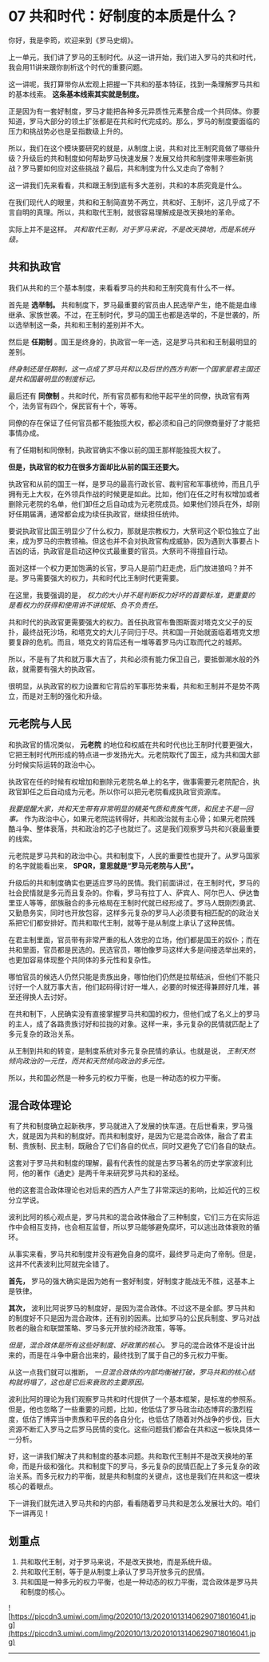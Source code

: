 # 07 共和时代：好制度的本质是什么？

你好，我是李筠，欢迎来到《罗马史纲》。

上一单元，我们讲了罗马的王制时代。从这一讲开始，我们进入罗马的共和时代，我会用11讲来跟你剖析这个时代的重要问题。

这一讲呢，我打算带你从宏观上把握一下共和的基本特征，找到一条理解罗马共和的基本线索。 **这条基本线索其实就是制度。**

正是因为有一套好制度，罗马才能把各种多元异质性元素整合成一个共同体。你要知道，罗马大部分的领土扩张都是在共和时代完成的。那么，罗马的制度要面临的压力和挑战势必也是呈指数级上升的。

所以，我们在这个模块要研究的就是，从制度上说，共和对比王制究竟做了哪些升级？升级后的共和制度如何帮助罗马快速发展？发展又给共和制度带来哪些新挑战？罗马要如何应对这些挑战？最后，共和制度为什么又走向了帝制？

这一讲我们先来看看，共和跟王制到底有多大差别，共和的本质究竟是什么。

在我们现代人的眼里，共和和王制简直势不两立，共和好、王制坏，这几乎成了不言自明的真理。所以，共和取代王制，就很容易理解成是改天换地的革命。

实际上并不是这样。 *共和取代王制，对于罗马来说，不是改天换地，而是系统升级。*

## 共和执政官

我们从共和的三个基本制度，来看看罗马的共和和王制究竟有什么不一样。

首先是 **选举制。** 共和制度下，罗马最重要的官员由人民选举产生，绝不能是血缘继承、家族世袭。不过，在王制时代，罗马的国王也都是选举的，不是世袭的，所以选举制这一条，共和和王制的差别并不大。

然后是 **任期制** 。国王是终身的，执政官一年一选，这是罗马共和和王制最明显的差别。

 *终身制还是任期制，这一点成了罗马共和以及后世的西方判断一个国家是君主国还是共和国最明显的制度标记。*

最后还有 **同僚制** 。共和时代，所有官员都有和他平起平坐的同僚，执政官有两个，法务官有四个，保民官有十个，等等。

同僚的存在保证了任何官员都不能独揽大权，都必须和自己的同僚商量好了才能把事情办成。

有了任期制和同僚制，执政官确实不像以前的国王那样能独揽大权了。

 **但是，执政官的权力在很多方面却比从前的国王还要大。**

执政官和从前的国王一样，是罗马的最高行政长官、裁判官和军事统帅，而且几乎拥有无上大权，在外领兵作战的时候更是如此。比如，他们在任之时有权增加或者删除元老院的名单，他们卸任之后自动成为元老院成员。如果他们领兵在外，却刚好任期届满，通常都会成为续任执政官，继续担任统帅。

要说执政官比国王明显少了什么权力，那就是宗教权力，大祭司这个职位独立了出来，成为罗马的宗教领袖。但这也并不会对执政官构成威胁，因为遇到大事要占卜吉凶的话，执政官是启动这种仪式最重要的官员。大祭司不得擅自行动。

面对这样一个权力更加饱满的长官，罗马人是前门赶走虎，后门放进狼吗？并不是。罗马需要强大的权力，共和时代比王制时代更需要。

在这里，我要强调的是， *权力的大小并不是判断权力好坏的首要标准，更重要的是看权力的获得和使用讲不讲规矩、负不负责任。*

共和时代的执政官更需要强大的权力。首任执政官布鲁图斯面对塔克文父子的反扑，最终战死沙场，和塔克文的大儿子同归于尽。共和国一开始就面临着塔克文想要复辟的危机。而且，塔克文的背后还有一堆等着罗马内讧取而代之的城邦。

所以，不是有了共和就万事大吉了，共和必须有能力保卫自己，要抵御潮水般的外敌，就需要有强大的执政官。

很明显，从执政官的权力设置和它背后的军事形势来看，共和和王制并不是势不两立，而是对王制的强化和升级。

## 元老院与人民

和执政官的情况类似， **元老院** 的地位和权威在共和时代也比王制时代要更强大，它把王制时代所形成的特点进一步发扬光大。元老院取代了国王，成为共和国大部分时候实际运转的政治中心。

执政官在任的时候有权增加和删除元老院名单上的名字，做事需要元老院配合，执政官卸任之后自动成为元老。所以你可以把元老院看成执政官资源库。

 *我要提醒大家，共和天生带有非常明显的精英气质和贵族气质，和民主不是一回事。* 作为政治中心，如果元老院运转得好，共和政治就有主心骨；如果元老院残酷斗争、整体衰落，共和政治的芯子也就烂了。这是我们观察罗马共和兴衰最重要的线索。

元老院是罗马共和的政治中心。共和制度下，人民的重要性也提升了。从罗马国家的名字就能看出来， **SPQR，意思就是“罗马元老院与人民”。**

升级后的共和制度确实也更适应罗马的民情。我们前面讲过，在王制时代，罗马的社会民情就是多元而且复杂的。你看，罗马有拉丁人、萨宾人、阿尔巴人、伊达鲁里亚人等等，部族融合的多元格局在王制时代就已经形成了。罗马人既刚烈勇武、又勤恳务实，同时也开放包容，这样多元复杂的罗马人必须要有相匹配的的政治关系把它们都安排好。而共和取代王制，就等于是从制度上承认了这种民情。

在君主制里面，官员带有非常严重的私人效忠的立场，他们都是国王的奴仆；而在共和里面，官员都是民选的。民选官员，哪怕像罗马这样大多是间接选举出来的，也更加容易体现整个共同体的多元性和复杂性。

哪怕官员的候选人仍然只能是贵族出身，哪怕他们仍然是拉帮结派，但他们不能只讨好一个人就万事大吉，他们起码得讨好一堆人，必要的时候还得兼顾好几堆，甚至还得换人去讨好。

在共和制下，人民确实没有直接掌握罗马共和国的权力，但他们成了名义上的罗马的主人，成了各路贵族讨好和拉拢的对象。这样一来，多元复杂的民情就匹配上了多元复杂的政治关系。

从王制到共和的转变，是制度系统对多元复杂民情的承认。也就是说， *王制天然倾向政治的一元性，而共和天然倾向政治的多元性。*

所以，共和国必然是一种多元的权力平衡，也是一种动态的权力平衡。

## 混合政体理论

有了共和制度确立起新秩序，罗马就进入了发展的快车道。在后世看来，罗马强大，就是因为共和的制度好。而共和制度好，是因为它是混合政体，融合了君主制、贵族制、民主制，既融合了它们各自的优点，同时又避免了它们各自的缺点。

这套对于罗马共和制度的理解，最有代表性的就是古罗马著名的历史学家波利比阿，他的著作《通史》是两千年来研究罗马共和的圣经。

他的这套混合政体理论也对后来的西方人产生了非常深远的影响，比如近代的三权分立学说。

波利比阿的核心观点是，罗马共和的混合政体融合了三种制度，它们三方在实际运作中会相互支持，也会相互监督，所以罗马能够避免腐坏，可以逃出政体衰败的循环。

从事实来看，罗马共和制度并没有避免自身的腐坏，最终罗马走向了帝制。但是，这并不代表波利比阿就完全错了。

 **首先，** 罗马的强大确实是因为她有一套好制度，好制度才能战无不胜，这基本上是铁律。

 **其次，** 波利比阿说罗马的制度好，是因为混合政体。不过这不是全部。罗马共和的制度好不只是因为混合政体，还有别的因素。比如罗马的公民兵制度、罗马对战败者的融合和联盟策略、罗马多元开放的经济政策，等等。

 *但是，混合政体是所有这些好制度、好政策的核心。* 罗马的混合政体不是设计出来的，而是在斗争中磨合出来的，最终找到了属于自己的多元权力平衡。

从这一点我们就可以推断， *一旦混合政体的内部均衡被打破，罗马共和的核心结构就坍塌了，这也是它后来衰败的主要原因。*

波利比阿的理论为我们观察罗马共和时代提供了一个基本框架，是标准的参照系。但是，他也忽略了一些重要的问题，比如，他低估了罗马政治动态博弈的激烈程度，低估了博弈当中贵族和平民的各自分化，也低估了随着对外战争的步伐，巨大资源不断汇入罗马之后罗马民情的变化。这些问题我们都会在共和这一板块具体一一分析。

好，这一讲我们解决了共和制度的基本问题。共和取代王制并不是改天换地的革命，而是升级和强化。共和制度下的罗马，多元复杂的民情匹配上了多元复杂的政治关系。而多元权力的平衡，就是共和制度的关键点，这也是我们在共和这一模块核心的着眼点。

下一讲我们就先进入罗马共和的内部，看看随着罗马共和是怎么发展壮大的。咱们下一讲再见！

## 划重点

1.  共和取代王制，对于罗马来说，不是改天换地，而是系统升级。
2. 共和取代王制，等于是从制度上承认了罗马开放多元的民情。
3. 共和国是一种多元的权力平衡，也是一种动态的权力平衡，混合政体是罗马共和制度的核心。


![https://piccdn3.umiwi.com/img/202010/13/202010131406290718016041.jpg](https://piccdn3.umiwi.com/img/202010/13/202010131406290718016041.jpg)

---
